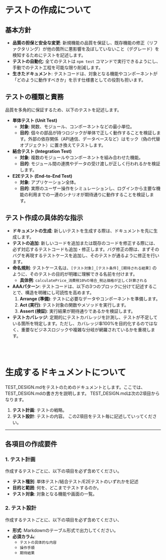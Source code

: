 # テストの作成について

## 基本方針
- **品質の担保と安全な変更**: 新規機能の品質を保証し、既存機能の修正（リファクタリング）が他の箇所に悪影響を及ぼしていないこと（デグレード）を検知するためにテストを記述します。
- **テストの自動化**: 全てのテストは `npm test` コマンドで実行できるようにし、手動でのテスト工程を可能な限り削減します。
- **生きたドキュメント**: テストコードは、対象となる機能やコンポーネントが「どのように動作すべきか」を示す仕様書としての役割も担います。

## テストの種類と責務
品質を多角的に保証するため、以下のテストを記述します。

- **単体テスト (Unit Test)**
    - **対象**: 関数、モジュール、コンポーネントなどの最小単位。
    - **目的**: 個々の部品が持つロジックが単体で正しく動作することを検証します。外部の依存関係（API通信、データベースなど）はモック（偽の代替オブジェクト）に置き換えてテストします。
- **結合テスト (Integration Test)**
    - **対象**: 複数のモジュールやコンポーネントを組み合わせた機能。
    - **目的**: モジュール間の連携やデータの受け渡しが正しく行われるかを検証します。
- **E2Eテスト (End-to-End Test)**
    - **対象**: アプリケーション全体。
    - **目的**: 実際のユーザー操作をシミュレーションし、ログインから主要な機能の利用までの一連のシナリオが期待通りに動作することを検証します。

## テスト作成の具体的な指示
- **ドキュメントの生成**: 新しいテストを生成する際は、ドキュメントを先に生成します。
- **テストの追加**: 新しいコードを追加または既存のコードを修正する際には、必ず対応するテストコードも追加・修正します。バグ修正の際は、まずそのバグを再現するテストケースを追加し、そのテストが通るように修正を行います。
- **命名規則**: テストケース名は、`[テスト対象]_[テスト条件]_[期待される結果]` のように、そのテストの目的が明確に理解できる名前を付けます。
    - **具体例**: `calculatePrice_消費税10%の場合_税込価格が正しく計算される`
- **AAAパターン**: テストコードは、以下の3つのブロックに分けて記述することで、構造を明確にし可読性を高めます。
    1.  **Arrange (準備)**: テストに必要なデータやコンポーネントを準備します。
    2.  **Act (実行)**: テスト対象の関数やメソッドを実行します。
    3.  **Assert (検証)**: 実行結果が期待通りであるかを検証します。
- **テストカバレッジ**: 定期的にテストカバレッジを計測し、テストが不足している箇所を特定します。ただし、カバレッジ率100%を目的化するのではなく、重要なビジネスロジックや複雑な分岐が網羅されているかを重視します。

<br><br>

# 生成するドキュメントについて

TEST_DESIGN.mdをテストのためのドキュメントとします。ここでは、TEST_DESIGN.mdの書き方を説明します。
TEST_DESIGN.mdは次の2項目からなります。
1.  **テスト計画**: テストの戦略。
2.  **テスト設計**: テストの内容。
この2項目をテスト毎に記述していってください。
---

## 各項目の作成要件

### 1. テスト計画
作成するテストごとに、以下の項目を必ず含めてください。
- **テスト種別**: 単体テスト/結合テスト/E2Eテストのいずれかを記述
- **目的と範囲**: 何を、どこまでテストするのか。
- **テスト対象**: 対象となる機能や画面の一覧。


### 2. テスト設計
作成するテストごとに、以下の項目を必ず含めてください、
- **形式**: Markdownのテーブル形式で出力してください。
- **必須カラム**:
    - `テストの具体的な内容`
    - `操作手順`
    - `期待結果`

